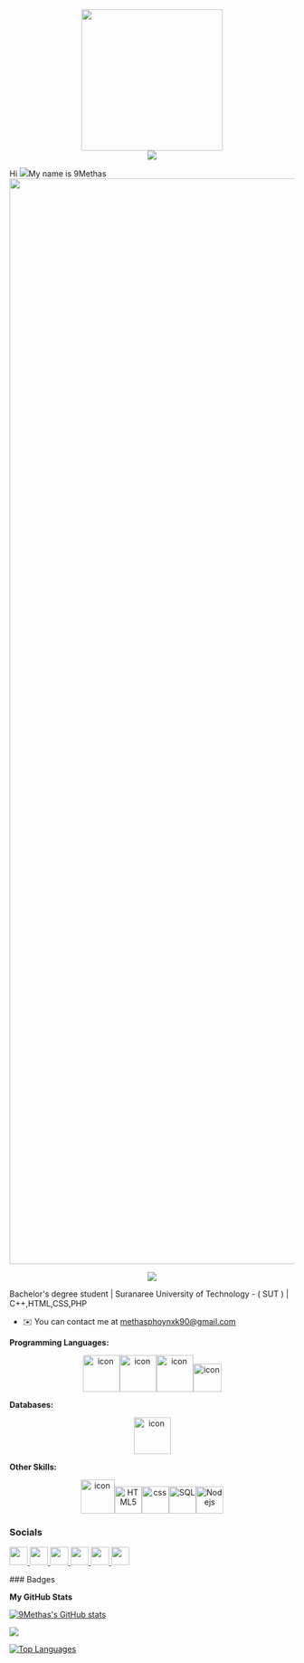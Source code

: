 <div id="header" align="center">
  <img src="https://scontent.fnak3-1.fna.fbcdn.net/v/t1.6435-9/123033013_136695471540605_965980219978790917_n.jpg?_nc_cat=102&ccb=1-7&_nc_sid=a5f93a&_nc_eui2=AeHulyQHX_MUJt78ylENEnsn8G3yN5Kq9HHwbfI3kqr0cSi4tc9_j0b7pY6ScapUbTsWJABm-waVAzODY1tXRcmC&_nc_ohc=gKxG3faaooQQ7kNvgFUDMX4&_nc_ht=scontent.fnak3-1.fna&oh=00_AYCRduoxeP0JbAso6XJq7kcusOZ8v-Cxt3zvtjGNMysS-A&oe=66DEC41E"width="250"/>
</div>

<div id="header" align="center">
<a href="https://www.github.com/9Methas" target="_blank" rel="noreferrer"><img
src="https://img.shields.io/github/followers/9Methas?logo=github&style=for-the-badge&color=0891b2&labelColor=1c1917" /></a>
  </div>
<div id="header" align="center">
  <img src="https://komarev.com/ghpvc/?username=your-github-username&style=flat-square&color=blue" alt=""/>
</div>

  Hi ![](https://user-images.githubusercontent.com/18350557/176309783-0785949b-9127-417c-8b55-ab5a4333674e.gif)My name is 9Methas
<img src="https://www.animatedimages.org/data/media/562/animated-line-image-0184.gif" width="1920" />
<div align="center">
  <img src="https://media.tenor.com/hVRhFeDFW6oAAAAi/anime-wave.gif"/>
</div>

Bachelor's degree student | Suranaree University of Technology - ( SUT ) | C++,HTML,CSS,PHP

* ✉️  You can contact me at [methasphoynxk90@gmail.com](mailto:methasphoynxk90@gmail.com)

**Programming Languages:**
<p align="center"><img src="https://techstack-generator.vercel.app/csharp-icon.svg" alt="icon" width="65" height="65"/></a><img src="https://techstack-generator.vercel.app/cpp-icon.svg" alt="icon" width="65" height="65"/><img src="https://techstack-generator.vercel.app/js-icon.svg" alt="icon" width="65" height="65" /><img src="https://techstack-generator.vercel.app/python-icon.svg" alt="icon" width="50" height="50" /></p>

**Databases:**
<p align="center"><img src="https://techstack-generator.vercel.app/mysql-icon.svg" alt="icon" width="65" height="65" </p>

**Other Skills:**
<p align="center"><img src="https://techstack-generator.vercel.app/github-icon.svg" alt="icon" width="60" height="60" /><img src="https://skillicons.dev/icons?i=html" width="48" height="48" alt="HTML5"/><img src="https://skillicons.dev/icons?i=css" width="48" height="48" alt="css" /><img src="https://4.bp.blogspot.com/-mNAYu8OwYOw/W82aXiapHYI/AAAAAAAAGkg/hjmq84D2Jj8RBp5l9rMNTk7n79KeuPw1QCEwYBhgL/s1600/InsistentSardonicAppaloosa-size_restricted.gif" width="48" height="48" alt="SQL" /><img src="https://skillicons.dev/icons?i=nodejs" width="48" height="48" alt="Nodejs" /></p>

### Socials

<p align="left"> <a href="https://discord.com/users/https://discord.com/invite/Ju35Z8v2" target="_blank" rel="noreferrer"> <picture> <source media="(prefers-color-scheme: dark)" srcset="https://raw.githubusercontent.com/danielcranney/readme-generator/main/public/icons/socials/discord-dark.svg" /> <source media="(prefers-color-scheme: light)" srcset="https://raw.githubusercontent.com/danielcranney/readme-generator/main/public/icons/socials/discord.svg" /> <img src="https://raw.githubusercontent.com/danielcranney/readme-generator/main/public/icons/socials/discord.svg" width="32" height="32" /> </picture> </a> <a href="https://www.dribbble.com/methas.ez" target="_blank" rel="noreferrer"> <picture> <source media="(prefers-color-scheme: dark)" srcset="https://raw.githubusercontent.com/danielcranney/readme-generator/main/public/icons/socials/dribbble-dark.svg" /> <source media="(prefers-color-scheme: light)" srcset="https://raw.githubusercontent.com/danielcranney/readme-generator/main/public/icons/socials/dribbble.svg" /> <img src="https://raw.githubusercontent.com/danielcranney/readme-generator/main/public/icons/socials/dribbble.svg" width="32" height="32" /> </picture> </a> <a href="https://www.facebook.com/methas.ez/?locale=th_TH" target="_blank" rel="noreferrer"> <picture> <source media="(prefers-color-scheme: dark)" srcset="https://raw.githubusercontent.com/danielcranney/readme-generator/main/public/icons/socials/facebook-dark.svg" /> <source media="(prefers-color-scheme: light)" srcset="https://raw.githubusercontent.com/danielcranney/readme-generator/main/public/icons/socials/facebook.svg" /> <img src="https://raw.githubusercontent.com/danielcranney/readme-generator/main/public/icons/socials/facebook.svg" width="32" height="32" /> </picture> </a> <a href="https://www.github.com/9Methas" target="_blank" rel="noreferrer"> <picture> <source media="(prefers-color-scheme: dark)" srcset="https://raw.githubusercontent.com/danielcranney/readme-generator/main/public/icons/socials/github-dark.svg" /> <source media="(prefers-color-scheme: light)" srcset="https://raw.githubusercontent.com/danielcranney/readme-generator/main/public/icons/socials/github.svg" /> <img src="https://raw.githubusercontent.com/danielcranney/readme-generator/main/public/icons/socials/github.svg" width="32" height="32" /> </picture> </a> <a href="http://www.instagram.com/m.jay_pnxk" target="_blank" rel="noreferrer"> <picture> <source media="(prefers-color-scheme: dark)" srcset="https://raw.githubusercontent.com/danielcranney/readme-generator/main/public/icons/socials/instagram-dark.svg" /> <source media="(prefers-color-scheme: light)" srcset="https://raw.githubusercontent.com/danielcranney/readme-generator/main/public/icons/socials/instagram.svg" /> <img src="https://raw.githubusercontent.com/danielcranney/readme-generator/main/public/icons/socials/instagram.svg" width="32" height="32" /> </picture> </a> <a href="https://www.threads.net/@m.jay_pnxk" target="_blank" rel="noreferrer"> <picture> <source media="(prefers-color-scheme: dark)" srcset="https://raw.githubusercontent.com/danielcranney/readme-generator/main/public/icons/socials/threads-dark.svg" /> <source media="(prefers-color-scheme: light)" srcset="https://raw.githubusercontent.com/danielcranney/readme-generator/main/public/icons/socials/threads.svg" /> <img src="https://raw.githubusercontent.com/danielcranney/readme-generator/main/public/icons/socials/threads.svg" width="32" height="32" /> </picture> </a></p>
### Badges

<b>My GitHub Stats</b>

<a href="http://www.github.com/9Methas"><img src="https://github-readme-stats.vercel.app/api?username=9Methas&show_icons=true&hide=&count_private=true&title_color=0891b2&text_color=ffffff&icon_color=0891b2&bg_color=1c1917&hide_border=true&show_icons=true" alt="9Methas's GitHub stats" /></a>

<a href="http://www.github.com/9Methas"><img src="https://github-readme-streak-stats.herokuapp.com/?user=9Methas&stroke=ffffff&background=1c1917&ring=0891b2&fire=0891b2&currStreakNum=ffffff&currStreakLabel=0891b2&sideNums=ffffff&sideLabels=ffffff&dates=ffffff&hide_border=true" /></a>

<a href="https://github.com/9Methas" align="left"><img src="https://github-readme-stats.vercel.app/api/top-langs/?username=9Methas&langs_count=10&title_color=0891b2&text_color=ffffff&icon_color=0891b2&bg_color=1c1917&hide_border=true&locale=en&custom_title=Top%20%Languages" alt="Top Languages" /></a>
